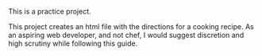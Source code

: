 This is a practice project.

This project creates an html file with the directions for a cooking recipe. 
As an aspiring web developer, and not chef, I would suggest discretion and high scrutiny while following this guide.

